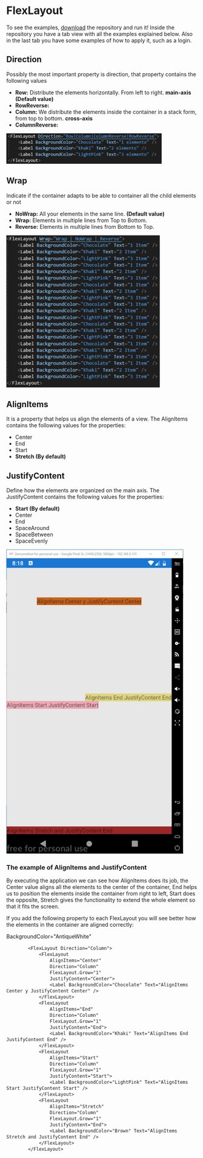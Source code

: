 # FlexLayout

To see the examples, [download](https://github.com/jorgemht/FlexLayoutXF/archive/master.zip) the repository and run it! Inside the repository you have a tab view with all the examples explained below. Also in the last tab you have some examples of how to apply it, such as a login.

## Direction

Possibly the most important property is direction, that property contains the following values

- **Row:** Distribute the elements horizontally. From left to right. **main-axis**  **(Default value)**
- **RowReverse:** 
- **Column:** We distribute the elements inside the container in a stack form, from top to bottom. **cross-axis**
- **ColumnReverse:** 

<img src="https://github.com/jorgemht/FlexLayoutXF/blob/master/Screenshots/Direction.PNG" height="80">

## Wrap

Indicate if the container adapts to be able to container all the child elements or not

- **NoWrap:** All your elements in the same line.  **(Default value)**
- **Wrap:** Elements in multiple lines from Top to Bottom.
- **Reverse:** Elements in multiple lines from Bottom to Top.

<img src="https://github.com/jorgemht/FlexLayoutXF/blob/master/Screenshots/Wrap.PNG" height="400">

## AlignItems

It is a property that helps us align the elements of a view. The AlignItems contains the following values for the properties:

- Center
- End
- Start
- **Stretch (By default)**

## JustifyContent

Define how the elements are organized on the main axis. The JustifyContent contains the following values for the properties:

- **Start (By default)**
- Center
- End
- SpaceAround
- SpaceBetween
- SpaceEvenly

<img src="https://github.com/jorgemht/FlexLayoutXF/blob/master/Screenshots/AlignItems%20and%20JustifyContent.PNG" height="800">

### The example of AlignItems and JustifyContent

By executing the application we can see how AlignItems does its job, the Center value aligns all the elements to the center of the container, End helps us to position the elements inside the container from right to left, Start does the opposite, Stretch gives the functionality to extend the whole element so that it fits the screen.

If you add the following property to each FlexLayout you will see better how the elements in the container are aligned correctly:

BackgroundColor="AntiqueWhite"

```
        <FlexLayout Direction="Column">
            <FlexLayout
                AlignItems="Center"
                Direction="Column"
                FlexLayout.Grow="1"
                JustifyContent="Center">
                <Label BackgroundColor="Chocolate" Text="AlignItems Center y JustifyContent Center" />
            </FlexLayout>
            <FlexLayout
                AlignItems="End"
                Direction="Column"
                FlexLayout.Grow="1"
                JustifyContent="End">
                <Label BackgroundColor="Khaki" Text="AlignItems End JustifyContent End" />
            </FlexLayout>
            <FlexLayout
                AlignItems="Start"
                Direction="Column"
                FlexLayout.Grow="1"
                JustifyContent="Start">
                <Label BackgroundColor="LightPink" Text="AlignItems Start JustifyContent Start" />
            </FlexLayout>
            <FlexLayout
                AlignItems="Stretch"
                Direction="Column"
                FlexLayout.Grow="1"
                JustifyContent="End">
                <Label BackgroundColor="Brown" Text="AlignItems Stretch and JustifyContent End" />
            </FlexLayout>
        </FlexLayout>
```
